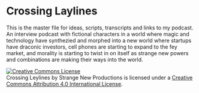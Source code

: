 # Crossing Laylines
This is the master file for ideas, scripts, transcripts and links to my podcast. An interview podcast with fictional characters in a world where magic and technology have synthezied and morphed into a new world where startups have draconic investors, cell phones are starting to expand to the fey market, and morality is starting to twist in on itself as strange new powers and combinations are making their ways into the world. 

<a rel="license" href="http://creativecommons.org/licenses/by/4.0/"><img alt="Creative Commons License" style="border-width:0" src="https://i.creativecommons.org/l/by/4.0/88x31.png" /></a><br /><span xmlns:dct="http://purl.org/dc/terms/" href="http://purl.org/dc/dcmitype/Text" property="dct:title" rel="dct:type">Crossing Leylines</span> by <span xmlns:cc="http://creativecommons.org/ns#" property="cc:attributionName">Strange New Productions</span> is licensed under a <a rel="license" href="http://creativecommons.org/licenses/by/4.0/">Creative Commons Attribution 4.0 International License</a>.
